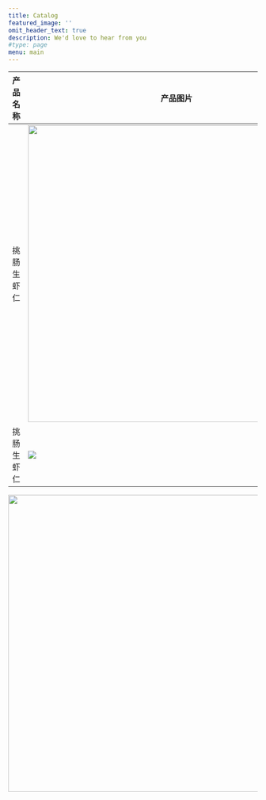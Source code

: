 ```yaml
---
title: Catalog
featured_image: ''
omit_header_text: true
description: We'd love to hear from you
#type: page
menu: main
---
```


|产品名称|产品图片|
|-|-|
|挑肠生虾仁|  <img src={{/images/catalog_img/dongxia1.png}} width=600 height=600/>  |
|挑肠生虾仁|![](/images/catalog_img/dongxia2.png) |

<img src=http://localhost/images/catalog_img/dongxia1.png width=600 height=600/>
